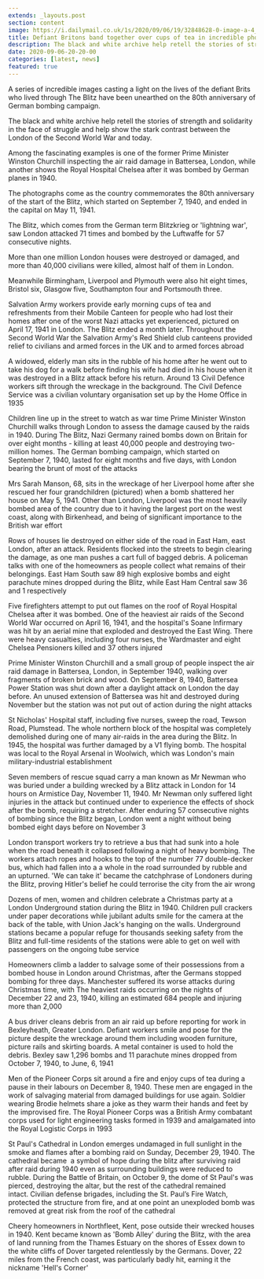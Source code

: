 ```yaml
---
extends: _layouts.post
section: content
image: https://i.dailymail.co.uk/1s/2020/09/06/19/32848628-0-image-a-4_1599418521904.jpg 
title: Defiant Britons band together over cups of tea in incredible photos marking 80 years since the Blitz 
description: The black and white archive help retell the stories of strength and solidarity in the face of struggle and help show t he stark contrast between the London of the Second World War and today. 
date: 2020-09-06-20-20-00 
categories: [latest, news] 
featured: true 
--- 
```

A series of incredible images casting a light on the lives of the defiant Brits who lived through The Blitz have been unearthed on the 80th anniversary of German bombing campaign.

The black and white archive help retell the stories of strength and solidarity in the face of struggle and help show the stark contrast between the London of the Second World War and today.

Among the fascinating examples is one of the former Prime Minister Winston Churchill inspecting the air raid damage in Battersea, London, while another shows the Royal Hospital Chelsea after it was bombed by German planes in 1940.

The photographs come as the country commemorates the 80th anniversary of the start of the Blitz, which started on September 7, 1940, and ended in the capital on May 11, 1941.

The Blitz, which comes from the German term Blitzkrieg or 'lightning war', saw London attacked 71 times and bombed by the Luftwaffe for 57 consecutive nights.

More than one million London houses were destroyed or damaged, and more than 40,000 civilians were killed, almost half of them in London.

Meanwhile Birmingham, Liverpool and Plymouth were also hit eight times, Bristol six, Glasgow five, Southampton four and Portsmouth three.

Salvation Army workers provide early morning cups of tea and refreshments from their Mobile Canteen for people who had lost their homes after one of the worst Nazi attacks yet experienced, pictured on April 17, 1941 in London. The Blitz ended a month later. Throughout the Second World War the Salvation Army's Red Shield club canteens provided relief to civilians and armed forces in the UK and to armed forces abroad

A widowed, elderly man sits in the rubble of his home after he went out to take his dog for a walk before finding his wife had died in his house when it was destroyed in a Blitz attack before his return. Around 13 Civil Defence workers sift through the wreckage in the background. The Civil Defence Service was a civilian voluntary organisation set up by the Home Office in 1935

Children line up in the street to watch as war time Prime Minister Winston Churchill walks through London to assess the damage caused by the raids in 1940. During The Blitz, Nazi Germany rained bombs down on Britain for over eight months - killing at least 40,000 people and destroying two-million homes. The German bombing campaign, which started on September 7, 1940, lasted for eight months and five days, with London bearing the brunt of most of the attacks

Mrs Sarah Manson, 68, sits in the wreckage of her Liverpool home after she rescued her four grandchildren (pictured) when a bomb shattered her house on May 5, 1941. Other than London, Liverpool was the most heavily bombed area of the country due to it having the largest port on the west coast, along with Birkenhead, and being of significant importance to the British war effort

Rows of houses lie destroyed on either side of the road in East Ham, east London, after an attack. Residents flocked into the streets to begin clearing the damage, as one man pushes a cart full of bagged debris. A policeman talks with one of the homeowners as people collect what remains of their belongings. East Ham South saw 89 high explosive bombs and eight parachute mines dropped during the Blitz, while East Ham Central saw 36 and 1 respectively

Five firefighters attempt to put out flames on the roof of Royal Hospital Chelsea after it was bombed. One of the heaviest air raids of the Second World War occurred on April 16, 1941, and the hospital's Soane Infirmary was hit by an aerial mine that exploded and destroyed the East Wing. There were heavy casualties, including four nurses, the Wardmaster and eight Chelsea Pensioners killed and 37 others injured

Prime Minister Winston Churchill and a small group of people inspect the air raid damage in Battersea, London, in September 1940, walking over fragments of broken brick and wood. On September 8, 1940, Battersea Power Station was shut down after a daylight attack on London the day before. An unused extension of Battersea was hit and destroyed during November but the station was not put out of action during the night attacks

St Nicholas' Hospital staff, including five nurses, sweep the road, Tewson Road, Plumstead. The whole northern block of the hospital was completely demolished during one of many air-raids in the area during the Blitz. In 1945, the hospital was further damaged by a V1 flying bomb. The hospital was local to the Royal Arsenal in Woolwich, which was London's main military-industrial establishment 

Seven members of rescue squad carry a man known as Mr Newman who was buried under a building wrecked by a Blitz attack in London for 14 hours on Armistice Day, November 11, 1940. Mr Newman only suffered light injuries in the attack but continued under to experience the effects of shock after the bomb, requiring a stretcher. After enduring 57 consecutive nights of bombing since the Blitz began, London went a night without being bombed eight days before on November 3

London transport workers try to retrieve a bus that had sunk into a hole when the road beneath it collapsed following a night of heavy bombing. The workers attach ropes and hooks to the top of the number 77 double-decker bus, which had fallen into a a whole in the road surrounded by rubble and an upturned. 'We can take it' became the catchphrase of Londoners during the Blitz, proving Hitler's belief he could terrorise the city from the air wrong

Dozens of men, women and children celebrate a Christmas party at a London Underground station during the Blitz in 1940. Children pull crackers under paper decorations while jubilant adults smile for the camera at the back of the table, with Union Jack's hanging on the walls. Underground stations became a popular refuge for thousands seeking safety from the Blitz and full-time residents of the stations were able to get on well with passengers on the ongoing tube service

Homeowners climb a ladder to salvage some of their possessions from a bombed house in London around Christmas, after the Germans stopped bombing for three days. Manchester suffered its worse attacks during Christmas time, with The heaviest raids occurring on the nights of December 22 and 23, 1940, killing an estimated 684 people and injuring more than 2,000

A bus driver cleans debris from an air raid up before reporting for work in Bexleyheath, Greater London. Defiant workers smile and pose for the picture despite the wreckage around them including wooden furniture, picture rails and skirting boards. A metal container is used to hold the debris. Bexley saw 1,296 bombs and 11 parachute mines dropped from October 7, 1940, to June, 6, 1941

Men of the Pioneer Corps sit around a fire and enjoy cups of tea during a pause in their labours on December 8, 1940. These men are engaged in the work of salvaging material from damaged buildings for use again. Soldier wearing Brodie helmets share a joke as they warm their hands and feet by the improvised fire. The Royal Pioneer Corps was a British Army combatant corps used for light engineering tasks formed in 1939 and amalgamated into the Royal Logistic Corps in 1993 

St Paul's Cathedral in London emerges undamaged in full sunlight in the smoke and flames after a bombing raid on Sunday, December 29, 1940. The cathedral became  a symbol of hope during the blitz after surviving raid after raid during 1940 even as surrounding buildings were reduced to rubble. During the Battle of Britain, on October 9, the dome of St Paul's was pierced, destroying the altar, but the rest of the cathedral remained intact. Civilian defense brigades, including the St. Paul’s Fire Watch, protected the structure from fire, and at one point an unexploded bomb was removed at great risk from the roof of the cathedral

Cheery homeowners in Northfleet, Kent, pose outside their wrecked houses in 1940. Kent became known as 'Bomb Alley' during the Blitz, with the area of land running from the Thames Estuary on the shores of Essex down to the white cliffs of Dover targeted relentlessly by the Germans. Dover, 22 miles from the French coast, was particularly badly hit, earning it the nickname 'Hell's Corner'


